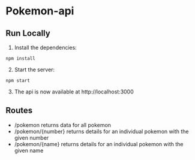 # Pokemon-api

## Run Locally

1. Install the dependencies:
```
npm install
```

2. Start the server:
```
npm start
```

3. The api is now available at http://localhost:3000

## Routes

- /pokemon returns data for all pokemon
- /pokemon/{number} returns details for an individual pokemon with the given number
- /pokemon/{name} returns details for an individual pokemon with the given name